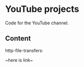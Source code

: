 # YouTube projects

Code for the YouTube channel.

## Content

http-file-transfers:

~here is link~
